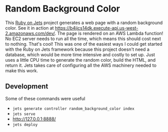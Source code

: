 # Random Background Color

This [Ruby on Jets](https://rubyonjets.com/) project generates a web page with a random background color. See it in action at https://b4jics14dk.execute-api.us-west-2.amazonaws.com/dev/. The page is rendered on an AWS Lambda function! No EC2 server needs to run all the time, which means this should cost next to nothing. That's cool! This was one of the easiest ways I could get started with the Ruby on Jets framework because this project doesn't need a database, which would be more time intensive and costly to set up. Just uses a little CPU time to generate the random color, build the HTML, and return it. Jets takes care of configuring all the AWS machinery needed to make this work.

## Development

Some of these commands were useful

- `jets generate controller random_background_color index`
- `jets serve`
- http://127.0.0.1:8888/
- `jets deploy`
